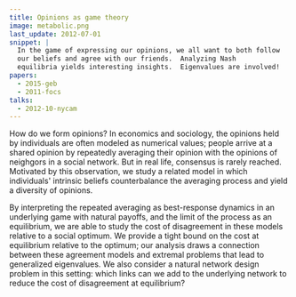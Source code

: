 ```yaml
---
title: Opinions as game theory
image: metabolic.png
last_update: 2012-07-01
snippet: |
  In the game of expressing our opinions, we all want to both follow
  our beliefs and agree with our friends.  Analyzing Nash
  equilibria yields interesting insights.  Eigenvalues are involved!
papers:
  - 2015-geb
  - 2011-focs
talks:
  - 2012-10-nycam
---
```


How do we form opinions?  In economics and sociology, the opinions
held by individuals are often modeled as numerical values; people
arrive at a shared opinion by repeatedly averaging their opinion with
the opinions of neighgors in a social network.  But in real life,
consensus is rarely reached.  Motivated by this observation, we study
a related model in which individuals' intrinsic beliefs counterbalance
the averaging process and yield a diversity of opinions.

By interpreting the repeated averaging as best-response dynamics in an
underlying game with natural payoffs, and the limit of the process as
an equilibrium, we are able to study the cost of disagreement in these
models relative to a social optimum.  We provide a tight bound on the
cost at equilibrium relative to the optimum; our analysis draws a
connection between these agreement models and extremal problems that
lead to generalized eigenvalues.  We also consider a natural network
design problem in this setting: which links can we add to the
underlying network to reduce the cost of disagreement at equilibrium?
